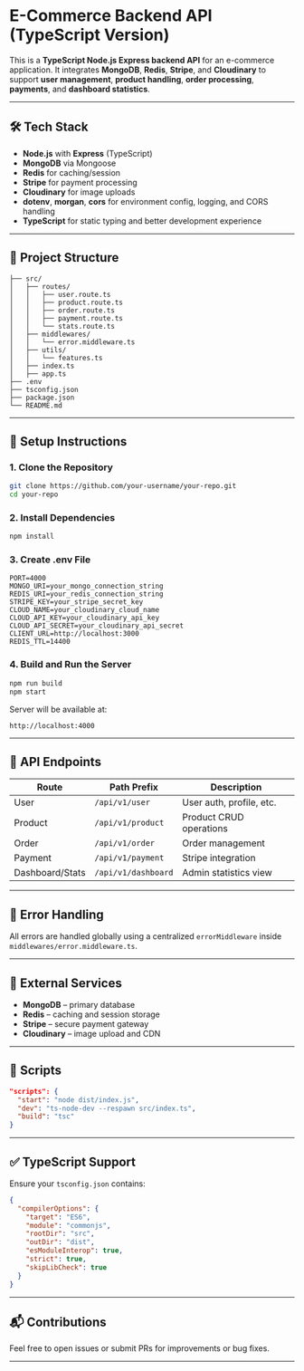 # E-Commerce Backend API (TypeScript Version)

This is a **TypeScript Node.js Express backend API** for an e-commerce application. It integrates **MongoDB**, **Redis**, **Stripe**, and **Cloudinary** to support **user management**, **product handling**, **order processing**, **payments**, and **dashboard statistics**.

---

## 🛠️ Tech Stack

* **Node.js** with **Express** (TypeScript)
* **MongoDB** via Mongoose
* **Redis** for caching/session
* **Stripe** for payment processing
* **Cloudinary** for image uploads
* **dotenv**, **morgan**, **cors** for environment config, logging, and CORS handling
* **TypeScript** for static typing and better development experience

---

## 📁 Project Structure

```
├── src/
│   ├── routes/
│   │   ├── user.route.ts
│   │   ├── product.route.ts
│   │   ├── order.route.ts
│   │   ├── payment.route.ts
│   │   └── stats.route.ts
│   ├── middlewares/
│   │   └── error.middleware.ts
│   ├── utils/
│   │   └── features.ts
│   ├── index.ts
│   ├── app.ts
├── .env
├── tsconfig.json
├── package.json
└── README.md
```

---

## 🔧 Setup Instructions

### 1. Clone the Repository

```bash
git clone https://github.com/your-username/your-repo.git
cd your-repo
```

### 2. Install Dependencies

```bash
npm install
```

### 3. Create .env File

```env
PORT=4000
MONGO_URI=your_mongo_connection_string
REDIS_URI=your_redis_connection_string
STRIPE_KEY=your_stripe_secret_key
CLOUD_NAME=your_cloudinary_cloud_name
CLOUD_API_KEY=your_cloudinary_api_key
CLOUD_API_SECRET=your_cloudinary_api_secret
CLIENT_URL=http://localhost:3000
REDIS_TTL=14400
```

### 4. Build and Run the Server

```bash
npm run build
npm start
```

Server will be available at:

```
http://localhost:4000
```

---

## 🚀 API Endpoints

| Route           | Path Prefix         | Description              |
| --------------- | ------------------- | ------------------------ |
| User            | `/api/v1/user`      | User auth, profile, etc. |
| Product         | `/api/v1/product`   | Product CRUD operations  |
| Order           | `/api/v1/order`     | Order management         |
| Payment         | `/api/v1/payment`   | Stripe integration       |
| Dashboard/Stats | `/api/v1/dashboard` | Admin statistics view    |

---

## 🧱 Error Handling

All errors are handled globally using a centralized `errorMiddleware` inside `middlewares/error.middleware.ts`.

---

## 🔌 External Services

* **MongoDB** – primary database
* **Redis** – caching and session storage
* **Stripe** – secure payment gateway
* **Cloudinary** – image upload and CDN

---

## 📝 Scripts

```json
"scripts": {
  "start": "node dist/index.js",
  "dev": "ts-node-dev --respawn src/index.ts",
  "build": "tsc"
}
```

---

## ✅ TypeScript Support

Ensure your `tsconfig.json` contains:

```json
{
  "compilerOptions": {
    "target": "ES6",
    "module": "commonjs",
    "rootDir": "src",
    "outDir": "dist",
    "esModuleInterop": true,
    "strict": true,
    "skipLibCheck": true
  }
}
```

---

## 📬 Contributions

Feel free to open issues or submit PRs for improvements or bug fixes.

---


